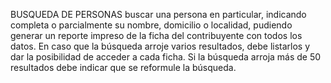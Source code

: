 
BUSQUEDA DE PERSONAS
buscar una persona en particular, indicando completa o parcialmente su nombre, domicilio o localidad, pudiendo generar un reporte impreso de la ficha del contribuyente con todos los datos. En caso que la búsqueda arroje varios resultados, debe listarlos y dar la posibilidad de acceder a cada ficha. Si la búsqueda arroja más de 50 resultados debe indicar que se reformule la búsqueda.

